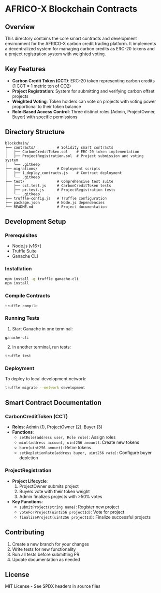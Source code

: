# AFRICO-X Blockchain Contracts

## Overview
This directory contains the core smart contracts and development environment for the AFRICO-X carbon credit trading platform. It implements a decentralized system for managing carbon credits as ERC-20 tokens and a project registration system with weighted voting.

## Key Features
- **Carbon Credit Token (CCT)**: ERC-20 token representing carbon credits (1 CCT = 1 metric ton of CO2)
- **Project Registration**: System for submitting and verifying carbon offset projects
- **Weighted Voting**: Token holders can vote on projects with voting power proportional to their token balance
- **Role-Based Access Control**: Three distinct roles (Admin, ProjectOwner, Buyer) with specific permissions

## Directory Structure
```
blockchain/
├── contracts/          # Solidity smart contracts
│   ├── CarbonCreditToken.sol    # ERC-20 token implementation
│   ├── ProjectRegistration.sol  # Project submission and voting system
│   └── .gitkeep
├── migrations/         # Deployment scripts
│   ├── 1_deploy_contracts.js    # Contract deployment
│   └── .gitkeep
├── test/               # Comprehensive test suite
│   ├── cct.test.js     # CarbonCreditToken tests
│   ├── pr.test.js      # ProjectRegistration tests
│   └── .gitkeep
├── truffle-config.js   # Truffle configuration
├── package.json        # Node.js dependencies
└── README.md           # Project documentation
```

## Development Setup

### Prerequisites
- Node.js (v16+)
- Truffle Suite
- Ganache CLI

### Installation
```bash
npm install -g truffle ganache-cli
npm install
```

### Compile Contracts
```bash
truffle compile
```

### Running Tests
1. Start Ganache in one terminal:
```bash
ganache-cli
```

2. In another terminal, run tests:
```bash
truffle test
```

### Deployment
To deploy to local development network:
```bash
truffle migrate --network development
```

## Smart Contract Documentation

### CarbonCreditToken (CCT)
- **Roles**: Admin (1), ProjectOwner (2), Buyer (3)
- **Functions**:
  - `setRole(address user, Role role)`: Assign roles
  - `mint(address account, uint256 amount)`: Create new tokens
  - `burn(uint256 amount)`: Retire tokens
  - `setDepletionRate(address buyer, uint256 rate)`: Configure buyer depletion

### ProjectRegistration
- **Project Lifecycle**:
  1. ProjectOwner submits project
  2. Buyers vote with their token weight
  3. Admin finalizes projects with >50% votes
- **Key Functions**:
  - `submitProject(string name)`: Register new project
  - `voteForProject(uint256 projectId)`: Vote for project
  - `finalizeProject(uint256 projectId)`: Finalize successful projects

## Contributing
1. Create a new branch for your changes
2. Write tests for new functionality
3. Run all tests before submitting PR
4. Update documentation as needed

## License
MIT License - See SPDX headers in source files
